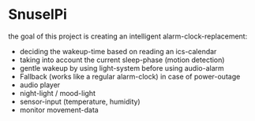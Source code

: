 # SnuselPi
the goal of this project is creating an intelligent alarm-clock-replacement:
* deciding the wakeup-time based on reading an ics-calendar
* taking into account the current sleep-phase (motion detection)
* gentle wakeup by using light-system before using audio-alarm
* Fallback (works like a regular alarm-clock) in case of power-outage
* audio player
* night-light / mood-light
* sensor-input (temperature, humidity)
* monitor movement-data
